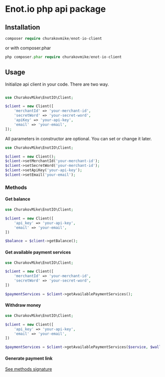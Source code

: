 Enot.io php api package
========================

Installation
--------------
```php
composer require churakovmike/enot-io-client
```
or with composer.phar
```php
php composer.phar require churakovmike/enot-io-client
```

Usage
------
Initialize api client in your code. There are two way.
```php

use ChurakovMike\EnotIO\Client;

$client = new Client([
    'merchantId' => 'your-merchant-id',
    'secretWord' => 'your-secret-word',
    'apiKey' => 'your-api-key',
    'email' => 'your-email',
]);
```
All parameters in constructor are optional. You can set or change it later.
```php
use ChurakovMike\EnotIO\Client;

$client = new Client();
$client->setMerchantId('your-merchant-id');
$client->setSecretWord('your-merchant-id');
$client->setApiKey('your-api-key');
$client->setEmail('your-email');
```

### Methods
#### Get balance
```php
use ChurakovMike\EnotIO\Client;

$client = new Client([
    'api_key' => 'your-api-key',
    'email' => 'your-email',
])

$balance = $client->getBalance();
```

#### Get available payment services
```php
use ChurakovMike\EnotIO\Client;

$client = new Client([
    'merchantId' => 'your-merchant-id',
    'secretWord' => 'your-secret-word',
])

$paymentServices = $client->getAvailablePaymentServices();

```

#### Withdraw money
```php
use ChurakovMike\EnotIO\Client;

$client = new Client([
    'api_key' => 'your-api-key',
    'email' => 'your-email',
])

$paymentServices = $client->getAvailablePaymentServices($service, $wallet, $amount);
```

#### Generate payment link
[See methods signature](https://github.com/Churakovmike/enot-io-client/blob/master/src/Client.php#L193)